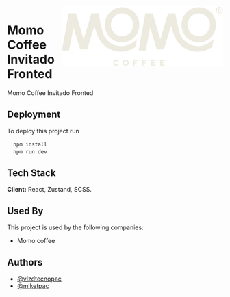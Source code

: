 <img style="float: right" src="./src/assets/icons/logo.svg">

# Momo Coffee Invitado Fronted

Momo Coffee Invitado Fronted

## Deployment

To deploy this project run

```bash
  npm install
  npm run dev
```

## Tech Stack

**Client:** React, Zustand, SCSS.

## Used By

This project is used by the following companies:

- Momo coffee

## Authors

- [@vlzdtecnopac](https://www.github.com/vlzdtecnopac)
- [@miketpac](https://www.github.com/miketpac)
